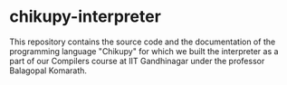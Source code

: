 # chikupy-interpreter
This repository contains the source code and the documentation of the programming language "Chikupy" for which we built the interpreter as a part of our Compilers course at IIT Gandhinagar under the professor Balagopal Komarath.
